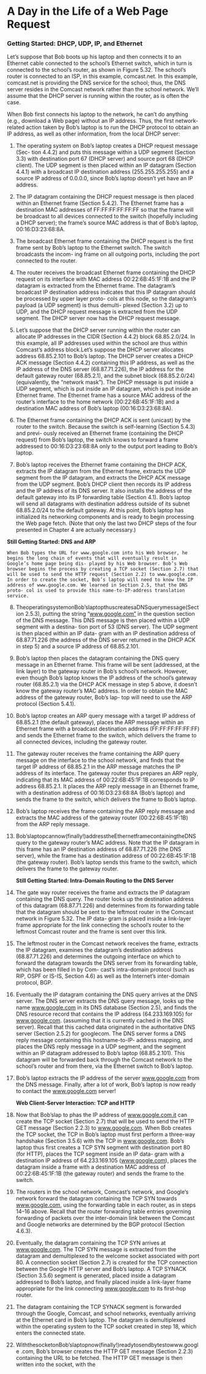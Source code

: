 # A Day in the Life of a Web Page Request### Getting Started: DHCP, UDP, IP, and EthernetLet’s suppose that Bob boots up his laptop and then connects it to an Ethernet cable connected to the school’s Ethernet switch, which in turn is connected to the school’s router, as shown in Figure 5.32. The school’s router is connected to an ISP, in this example, comcast.net. In this example, comcast.net is providing the DNS service for the school; thus, the DNS server resides in the Comcast network rather than the school network. We’ll assume that the DHCP server is running within the router, as is often the case.When Bob first connects his laptop to the network, he can’t do anything (e.g., download a Web page) without an IP address. Thus, the first network-related action taken by Bob’s laptop is to run the DHCP protocol to obtain an IP address, as well as other information, from the local DHCP server:1. The operating system on Bob’s laptop creates a DHCP request message (Sec- tion 4.4.2) and puts this message within a UDP segment (Section 3.3) with destination port 67 (DHCP server) and source port 68 (DHCP client). The UDP segment is then placed within an IP datagram (Section 4.4.1) with a broadcast IP destination address (255.255.255.255) and a source IP address of 0.0.0.0,since Bob’s laptop doesn’t yet have an IP address.2. The IP datagram containing the DHCP request message is then placed within an Ethernet frame (Section 5.4.2). The Ethernet frame has a destination MAC addresses of FF:FF:FF:FF:FF:FF so that the frame will be broadcast to all devices connected to the switch (hopefully including a DHCP server); the frame’s source MAC address is that of Bob’s laptop, 00:16:D3:23:68:8A.3. The broadcast Ethernet frame containing the DHCP request is the first frame sent by Bob’s laptop to the Ethernet switch. The switch broadcasts the incom- ing frame on all outgoing ports, including the port connected to the router.4. The router receives the broadcast Ethernet frame containing the DHCP request on its interface with MAC address 00:22:6B:45:1F:1B and the IP datagram is extracted from the Ethernet frame. The datagram’s broadcast IP destination address indicates that this IP datagram should be processed by upper layer proto- cols at this node, so the datagram’s payload (a UDP segment) is thus demulti- plexed (Section 3.2) up to UDP, and the DHCP request message is extracted from the UDP segment. The DHCP server now has the DHCP request message.5. Let’s suppose that the DHCP server running within the router can allocate IP addresses in the CIDR (Section 4.4.2) block 68.85.2.0/24. In this example, all IP addresses used within the school are thus within Comcast’s address block.Let’s suppose the DHCP server allocates address 68.85.2.101 to Bob’s laptop. The DHCP server creates a DHCP ACK message (Section 4.4.2) containing this IP address, as well as the IP address of the DNS server (68.87.71.226), the IP address for the default gateway router (68.85.2.1), and the subnet block (68.85.2.0/24) (equivalently, the “network mask”). The DHCP message is put inside a UDP segment, which is put inside an IP datagram, which is put inside an Ethernet frame. The Ethernet frame has a source MAC address of the router’s interface to the home network (00:22:6B:45:1F:1B) and a destination MAC address of Bob’s laptop (00:16:D3:23:68:8A).6. The Ethernet frame containing the DHCP ACK is sent (unicast) by the router to the switch. Because the switch is self-learning (Section 5.4.3) and previ- ously received an Ethernet frame (containing the DHCP request) from Bob’s laptop, the switch knows to forward a frame addressed to 00:16:D3:23:68:8A only to the output port leading to Bob’s laptop.7. Bob’s laptop receives the Ethernet frame containing the DHCP ACK, extracts the IP datagram from the Ethernet frame, extracts the UDP segment from the IP datagram, and extracts the DHCP ACK message from the UDP segment. Bob’s DHCP client then records its IP address and the IP address of its DNS server. It also installs the address of the default gateway into its IP forwarding table (Section 4.1). Bob’s laptop will send all datagrams with destination address outside of its subnet 68.85.2.0/24 to the default gateway. At this point, Bob’s laptop has initialized its networking components and is ready to begin processing the Web page fetch. (Note that only the last two DHCP steps of the four presented in Chapter 4 are actually necessary.) **Still Getting Started: DNS and ARP**     When Bob types the URL for www.google.com into his Web browser, he begins the long chain of events that will eventually result in Google’s home page being dis- played by his Web browser. Bob’s Web browser begins the process by creating a TCP socket (Section 2.7) that will be used to send the HTTP request (Section 2.2) to www.google.com. In order to create the socket, Bob’s laptop will need to know the IP address of www.google.com. We learned in Section 2.5, that the DNS proto- col is used to provide this name-to-IP-address translation service.8. TheoperatingsystemonBob’slaptopthuscreatesaDNSquerymessage(Section 2.5.3), putting the string “www.google.com” in the question section of the DNS message. This DNS message is then placed within a UDP segment with a destina- tion port of 53 (DNS server). The UDP segment is then placed within an IP data- gram with an IP destination address of 68.87.71.226 (the address of the DNS server returned in the DHCP ACK in step 5) and a source IP address of 68.85.2.101.9. Bob’s laptop then places the datagram containing the DNS query message in an Ethernet frame. This frame will be sent (addressed, at the link layer) to the gateway router in Bob’s school’s network. However, even though Bob’s laptop knows the IP address of the school’s gateway router (68.85.2.1) via the DHCP ACK message in step 5 above, it doesn’t know the gateway router’s MAC address. In order to obtain the MAC address of the gateway router, Bob’s lap- top will need to use the ARP protocol (Section 5.4.1).10. Bob’s laptop creates an ARP query message with a target IP address of 68.85.2.1 (the default gateway), places the ARP message within an Ethernet frame with a broadcast destination address (FF:FF:FF:FF:FF:FF) and sends the Ethernet frame to the switch, which delivers the frame to all connected devices, including the gateway router.11. The gateway router receives the frame containing the ARP query message on the interface to the school network, and finds that the target IP address of 68.85.2.1 in the ARP message matches the IP address of its interface. The gateway router thus prepares an ARP reply, indicating that its MAC address of 00:22:6B:45:1F:1B corresponds to IP address 68.85.2.1. It places the ARP reply message in an Ethernet frame, with a destination address of 00:16:D3:23:68:8A (Bob’s laptop) and sends the frame to the switch, which delivers the frame to Bob’s laptop.12. Bob’s laptop receives the frame containing the ARP reply message and extracts the MAC address of the gateway router (00:22:6B:45:1F:1B) from the ARP reply message.13. Bob’slaptopcannow(finally!)addresstheEthernetframecontainingtheDNS query to the gateway router’s MAC address. Note that the IP datagram in this frame has an IP destination address of 68.87.71.226 (the DNS server), while the frame has a destination address of 00:22:6B:45:1F:1B (the gateway router). Bob’s laptop sends this frame to the switch, which delivers the frame to the gateway router.    **Still Getting Started: Intra-Domain Routing to the DNS Server**14. The gate way router receives the frame and extracts the IP datagram containing the DNS query. The router looks up the destination address of this datagram (68.87.71.226) and determines from its forwarding table that the datagram should be sent to the leftmost router in the Comcast network in Figure 5.32. The IP data- gram is placed inside a link-layer frame appropriate for the link connecting the school’s router to the leftmost Comcast router and the frame is sent over this link.15. The leftmost router in the Comcast network receives the frame, extracts the IP datagram, examines the datagram’s destination address (68.87.71.226) and determines the outgoing interface on which to forward the datagram towards the DNS server from its forwarding table, which has been filled in by Com- cast’s intra-domain protocol (such as RIP, OSPF or IS-IS, Section 4.6) as well as the Internet’s inter-domain protocol, BGP.16. Eventually the IP datagram containing the DNS query arrives at the DNS server. The DNS server extracts the DNS query message, looks up the name www.google.com in its DNS database (Section 2.5), and finds the DNS resource record that contains the IP address (64.233.169.105) for www.google.com. (assuming that it is currently cached in the DNS server). Recall that this cached data originated in the authoritative DNS server (Section 2.5.2) for googlecom. The DNS server forms a DNS reply message containing this hostname-to-IP- address mapping, and places the DNS reply message in a UDP segment, and the segment within an IP datagram addressed to Bob’s laptop (68.85.2.101). This datagram will be forwarded back through the Comcast network to the school’s router and from there, via the Ethernet switch to Bob’s laptop.17. Bob’s laptop extracts the IP address of the server www.google.com from the DNS message. Finally, after a lot of work, Bob’s laptop is now ready to contact the www.google.com server!    **Web Client-Server Interaction: TCP and HTTP**    18. Now that Bob’slap to phas the IP address of www.google.com,it can create the TCP socket (Section 2.7) that will be used to send the HTTP GET message (Section 2.2.3) to www.google.com. When Bob creates the TCP socket, the TCP in Bob’s laptop must first perform a three-way handshake (Section 3.5.6) with the TCP in www.google.com. Bob’s laptop thus first creates a TCP SYN segment with destination port 80 (for HTTP), places the TCP segment inside an IP data- gram with a destination IP address of 64.233.169.105 (www.google.com), places the datagram inside a frame with a destination MAC address of 00:22:6B:45:1F:1B (the gateway router) and sends the frame to the switch.19. The routers in the school network, Comcast’s network, and Google’s network forward the datagram containing the TCP SYN towards www.google.com, using the forwarding table in each router, as in steps 14–16 above. Recall that the router forwarding table entries governing forwarding of packets over the inter-domain link between the Comcast and Google networks are determined by the BGP protocol (Section 4.6.3).20. Eventually, the datagram containing the TCP SYN arrives at www.google.com. The TCP SYN message is extracted from the datagram and demultiplexed to the welcome socket associated with port 80. A connection socket (Section 2.7) is created for the TCP connection between the Google HTTP server and Bob’s laptop. A TCP SYNACK (Section 3.5.6) segment is generated, placed inside a datagram addressed to Bob’s laptop, and finally placed inside a link-layer frame appropriate for the link connecting www.google.com to its first-hop router.21. The datagram containing the TCP SYNACK segment is forwarded through the Google, Comcast, and school networks, eventually arriving at the Ethernet card in Bob’s laptop. The datagram is demultiplexed within the operating system to the TCP socket created in step 18, which enters the connected state.22. WiththesocketonBob’slaptopnow(finally!)readytosendbytestowww.google .com, Bob’s browser creates the HTTP GET message (Section 2.2.3) containing the URL to be fetched. The HTTP GET message is then written into the socket, with the